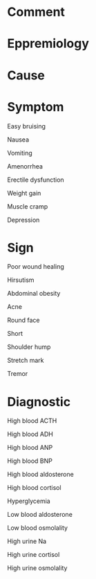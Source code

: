 # Comment

# Eppremiology

# Cause

# Symptom

Easy bruising

Nausea

Vomiting

Amenorrhea

Erectile dysfunction

Weight gain

Muscle cramp

Depression

# Sign

Poor wound healing

Hirsutism

Abdominal obesity

Acne

Round face

Short

Shoulder hump

Stretch mark

Tremor

# Diagnostic

High blood ACTH

High blood ADH

High blood ANP

High blood BNP

High blood aldosterone

High blood cortisol

Hyperglycemia

Low blood aldosterone

Low blood osmolality

High urine Na

High urine cortisol

High urine osmolality
